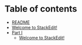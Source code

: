 # Table of contents

* [README](README.md)
* [Welcome to StackEdit!](chap01.md)
* [Part I](part-i/README.md)
  * [Welcome to StackEdit!](part-i/chap1.md)

